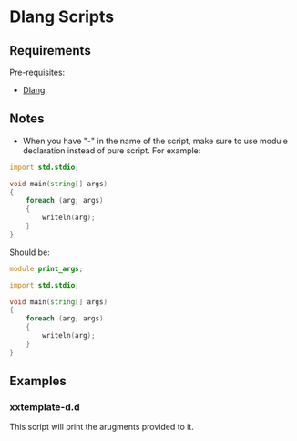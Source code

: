 # Dlang Scripts

## Requirements

Pre-requisites:

- [Dlang](https://dlang.org/)

## Notes

- When you have "-" in the name of the script, make sure to use module declaration instead of pure script. For example:

```d
import std.stdio;

void main(string[] args)
{
    foreach (arg; args)
    {
        writeln(arg);
    }
}

```

Should be:

```d
module print_args;

import std.stdio;

void main(string[] args)
{
    foreach (arg; args)
    {
        writeln(arg);
    }
}
```

## Examples

### xxtemplate-d.d

This script will print the arugments provided to it.
